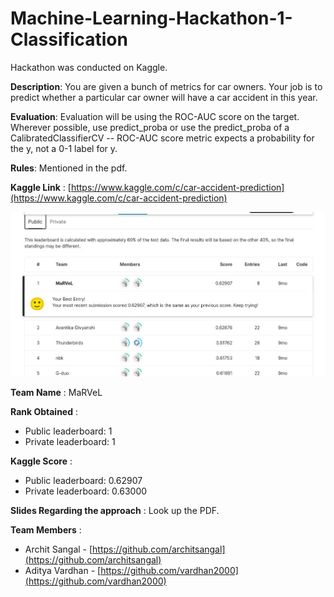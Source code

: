 # Machine-Learning-Hackathon-1-Classification

Hackathon was conducted on Kaggle.

**Description**: You are given a bunch of metrics for car owners. Your job is to predict whether a particular car owner will have a car accident in this year.

**Evaluation**: Evaluation will be using the ROC-AUC score on the target. Wherever possible, use predict_proba or use the predict_proba of a CalibratedClassifierCV -- ROC-AUC score metric expects a probability for the y, not a 0-1 label for y.

**Rules**: Mentioned in the pdf.

**Kaggle Link** : [https://www.kaggle.com/c/car-accident-prediction](https://www.kaggle.com/c/car-accident-prediction)

![Leader Board](https://github.com/architsangal/Machine-Learning-Hackathon-1-Classification/blob/main/Leadboard%20Screenshots.jpg)

**Team Name** : MaRVeL

**Rank Obtained** :
- Public leaderboard: 1
- Private leaderboard: 1

**Kaggle Score** :
- Public leaderboard: 0.62907
- Private leaderboard: 0.63000

**Slides Regarding the approach** : Look up the PDF.

**Team Members** :
- Archit Sangal - [https://github.com/architsangal](https://github.com/architsangal)
- Aditya Vardhan - [https://github.com/vardhan2000](https://github.com/vardhan2000)
